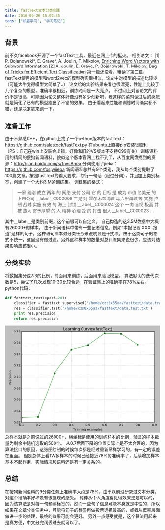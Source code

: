 ```yaml
---
title: fastText文本分类实践
date: 2016-09-26 15:02:35
tags: ["机器学习", "学习笔记"]
---
```

## 背景
前不久facebook开源了一个fastText工具，最近在网上传的挺火。
相关论文：
[1] P. Bojanowski*, E. Grave*, A. Joulin, T. Mikolov, [Enriching Word Vectors with Subword Information](https://arxiv.org/pdf/1607.04606v1.pdf)
[2] A. Joulin, E. Grave, P. Bojanowski, T. Mikolov, [Bag of Tricks for Efficient Text Classification](https://arxiv.org/pdf/1607.01759v2.pdf)
第一篇还没看，粗读了第二篇，fastText使用的模型和word2vec的模型确实很相似，论文中对模型的描述比较少（可能大牛觉得模型太简单了..）
论文给的实验结果来看也很漂亮，性能上比较了几个复杂的模型，准确率很相近，训练时间是一大亮点。
不过网上对该论文的评价不是很高，可能因为论文整体好像没有多少创新吧，我这样的菜鸡读过后的感觉就是简化了已有的模型跑出了不错的效果。
由于看起来性能和训练时间确实都不错，还是决定拿来跑一下。
<!-- more -->
## 准备工作
由于不熟悉C++，在github上找了一个python版本的fastText：https://github.com/salestock/fastText.py
在ubuntu上直接pip安装很顺利（PS：自己在win上安装会出错，好像和旧的VS版本不支持C99有关）
训练语料用的精简的搜狗新闻语料，貌似这个版本官网上找不到了，从百度网盘找到的资源：http://pan.baidu.com/s/1nvsBm5r
分词使用了jieba：https://github.com/fxsjy/jieba
新闻语料总共有9个类别，我从每个类别提取了100篇文章。按照fastText的输入要求，每行一句话（经过分词），并且加上类别标签，创建了一个大约3.M的训练集。
训练集的格式：
>一家 刚刚 成立 两年 的 网络 支付 公司 它 的 目标 是 成为 市值 亿美元 的 上市公司 \__label__C000008
>三是 对 霍尔木兹海峡 马六甲海峡 等 实施 控制 战时 实施 有效 的 海上 封锁 \__label__C000024
>这个 一向 自视 极高 并 被 族人 寄予厚望 的 人 精神 心理 受 的 打击 很大 \__label__C000023
>...

其中__label__是类别前缀，这个前缀可以自定义。
自己构造的这3.5M数据中大概有26000+的样本。
由于新闻语料中带有一些记者信息，例如“本报记者 XXX..报道”这样的句子，这种语句样本对分类任务来说明显是干扰项，由于这类句子的格式不统一，这里没有做过滤。另外这种样本的数量对总训练集来说很少，应该对结果影响应该很小。
## 分类实验
将数据集分成7:3的比例，前面用来训练，后面用来验证模型。
算法默认的迭代次数是5，尝试了几次发现10-30比较合适，在验证集上的准确率在78%左右。
python代码：
```python
def fasttext_test(epoch=20):
    classifier = fasttext.supervised('/home/czs0x55aa/fasttext/data.train.txt', 'model', epoch=epoch)
    res = classifier.test('/home/czs0x55aa/fasttext/data.test.txt')
    print res.precision
    return res.precision
```
![](fastText文本分类实践/learning-curve.png)
总样本就是之前说过的26000+，横坐标是使用的训练样本的比例，验证的样本数量为剩余中随机选取的500个。
从0.7后面下降的位置实际上是不太合理的，因为算法接口的原因，这张图绘制的时候每次都是经过重新采样学习的，有一定的误差在里面。
但是总体上看1W多样本的时候已经接近78%的准确率了，后续增加样本基本不起作用，实际情况和语料还是有一定关系的。
## 总结
在搜狗新闻语料的9分类任务上准确率大约是78%，由于以前没研究过文本分类，对这个准确率好坏没有很直观的感受。
纯粹从个人角度看觉得效果还是可以的，因为该算法是对每一句预测标签的，然而一些句子信息可能本身就是中性的，所以如果在文章分类任务中，可能将句子的标签再做投票选择最高的，或者从概率层面做进一步的处理，最终的效果可能会更好。
另外一点感受就是，这个算法用起来是真方便，中文分完词丢进去就可以了。

